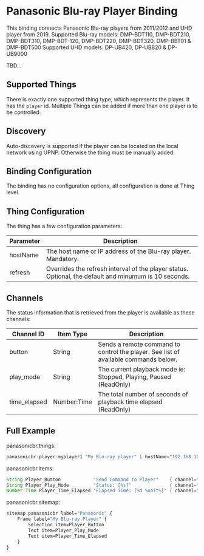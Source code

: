 # Panasonic Blu-ray Player Binding

This binding connects Panasonic Blu-ray players from 2011/2012 and UHD player from 2019.
Supported Blu-ray models: DMP-BDT110, DMP-BDT210, DMP-BDT310, DMP-BDT-120, DMP-BDT220, DMP-BDT320, DMP-BBT01 & DMP-BDT500 
Supported UHD models: DP-UB420, DP-UB820 & DP-UB9000

TBD...

## Supported Things

There is exactly one supported thing type, which represents the player.
It has the `player` id.
Multiple Things can be added if more than one player is to be controlled.

## Discovery

Auto-discovery is supported if the player can be located on the local network using UPNP.
Otherwise the thing must be manually added.

## Binding Configuration

The binding has no configuration options, all configuration is done at Thing level.

## Thing Configuration

The thing has a few configuration parameters:

|    Parameter    | Description                                                                                           |
|-----------------|-------------------------------------------------------------------------------------------------------|
| hostName        | The host name or IP address of the Blu-ray player. Mandatory.                                         |
| refresh         | Overrides the refresh interval of the player status. Optional, the default and minumum is 10 seconds. |

## Channels

The status information that is retrieved from the player is available as these channels:

| Channel ID   | Item Type            | Description                                                                         |
|--------------|----------------------|-------------------------------------------------------------------------------------|
| button       | String               | Sends a remote command to control the player. See list of available commands below. |
| play_mode    | String               | The current playback mode ie: Stopped, Playing, Paused (ReadOnly)                   |
| time_elapsed | Number:Time          | The total number of seconds of playback time elapsed (ReadOnly)                     |

## Full Example

panasonicbr.things:

```java
panasonicbr:player:myplayer1 "My Blu-ray player" [ hostName="192.168.10.1", refresh=10 ]
```

panasonicbr.items:

```java
String Player_Button            "Send Command to Player"    { channel="panasonicbr:player:myplayer1:button" }
String Player_Play_Mode         "Status: [%s]"              { channel="panasonicbr:player:myplayer1:play_mode" }
Number:Time Player_Time_Elapsed "Elapsed Time: [%d %unit%]" { channel="panasonicbr:player:myplayer1:time_elapsed" }

```

panasonicbr.sitemap:

```perl
sitemap panasonicbr label="Panasonic" {
    Frame label="My Blu-ray Player" {
        Selection item=Player_Button
        Text item=Player_Play_Mode
        Text item=Player_Time_Elapsed
    }
}
```
